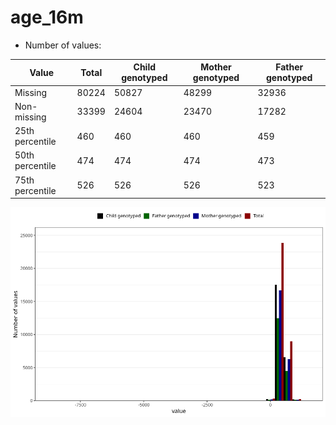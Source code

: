 # age_16m
- Number of values:

| Value | Total | Child genotyped | Mother genotyped | Father genotyped |
| ----- | ----- | --------------- | ---------------- | ---------------- |
| Missing | 80224 | 50827 | 48299 | 32936 |
| Non-missing | 33399 | 24604 | 23470 | 17282 |
| 25th percentile | 460 | 460 | 460 | 459 |
| 50th percentile | 474 | 474 | 474 | 473 |
| 75th percentile | 526 | 526 | 526 | 523 |



![](age_16m_n.png)



